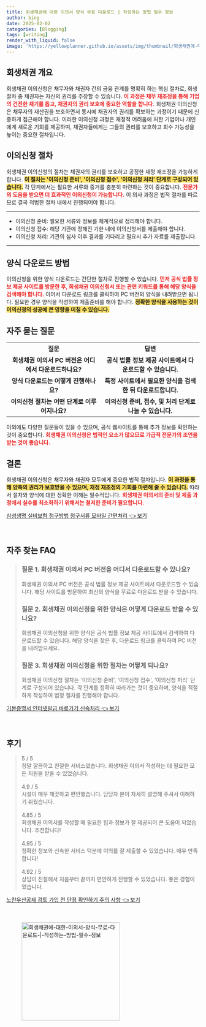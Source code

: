 ```yaml
---
title: 회생채권에 대한 이의서 양식 무료 다운로드 | 작성하는 방법 필수 정보
author: bing
date: 2025-02-02
categories: [Blogging]
tags: [writing]
render_with_liquid: false
image: 'https://yellowplanner.github.io/assets/img/thumbnail/회생채권에-대한-이의서-양식-무료-다운로드-|-작성하는-방법-필수-정보.webp'
---
```



<h2 id='회생채권_개요'>회생채권 개요</h2>

<p>회생채권 이의신청은 채무자와 채권자 간의 금융 관계를 명확히 하는 핵심 절차로, 회생 절차 중 채권자는 자신의 권리를 주장할 수 있습니다. <b><span style="color: #ee2323;">이 과정은 채무 재조정을 통해 기업의 건전한 재기를 돕고, 채권자의 권리 보호에 중요한 역할을 합니다.</span></b> 회생채권 이의신청은 채무자의 재산권을 보호하면서 동시에 채권자의 권리를 확보하는 과정이기 때문에 신중하게 접근해야 합니다. 이러한 이의신청 과정은 재정적 어려움에 처한 기업이나 개인에게 새로운 기회를 제공하며, 채권자들에게는 그들의 권리를 보호하고 회수 가능성을 높이는 중요한 절차입니다.</p>

<h2 id='이의신청_절차'>이의신청 절차</h2>

<p>회생채권 이의신청의 절차는 채권자의 권리를 보호하고 공정한 재정 재조정을 가능하게 합니다. <b><span style="background-color: #ffe066;">이 절차는 '이의신청 준비', '이의신청 접수', '이의신청 처리' 단계로 구성되어 있습니다.</span></b> 각 단계에서는 필요한 서류와 증거를 충분히 마련하는 것이 중요합니다. <b><span style="color: #ee2323;">전문가의 도움을 받으면 더 효과적인 이의신청이 가능합니다.</span></b> 이 의사 과정은 법적 절차를 따르므로 결국 적법한 절차 내에서 진행되어야 합니다.</p>

<hr />

<ul>
    <li>이의신청 준비: 필요한 서류와 정보를 체계적으로 정리해야 합니다.</li>
    <li>이의신청 접수: 해당 기관에 정해진 기한 내에 이의신청서를 제출해야 합니다.</li>
    <li>이의신청 처리: 기관의 심사 이후 결과를 기다리고 필요시 추가 자료를 제출합니다.</li>
</ul>

<hr />

<h2 id='양식_다운로드_방법'>양식 다운로드 방법</h2>

<p>이의신청을 위한 양식 다운로드는 간단한 절차로 진행할 수 있습니다. <b><span style="color: #ee2323;">먼저 공식 법률 정보 제공 사이트를 방문한 후, 회생채권 이의신청서 또는 관련 키워드를 통해 해당 양식을 검색해야 합니다.</span></b> 이어서 다운로드 링크를 클릭하여 PC 버전의 양식을 내려받으면 됩니다. 필요한 경우 양식을 작성하여 제출준비를 해야 합니다. <b><span style="background-color: #ffe066;">정확한 양식을 사용하는 것이 이의신청의 성공에 큰 영향을 미칠 수 있습니다.</span></b></p>

<h2 id='자주_묻는_질문'>자주 묻는 질문</h2>

<table>
    <tr>
        <td style="text-align: center; height: 17px;"><b>질문</b></td>
        <td style="text-align: center; height: 17px;"><b>답변</b></td>
    </tr>
    <tr>
        <td style="text-align: center; height: 17px;"><b>회생채권 이의서 PC 버전은 어디에서 다운로드하나요?</b></td>
        <td style="text-align: center; height: 17px;"><b>공식 법률 정보 제공 사이트에서 다운로드할 수 있습니다.</b></td>
    </tr>
    <tr>
        <td style="text-align: center; height: 17px;"><b>양식 다운로드는 어떻게 진행하나요?</b></td>
        <td style="text-align: center; height: 17px;"><b>특정 사이트에서 필요한 양식을 검색한 뒤 다운로드합니다.</b></td>
    </tr>
    <tr>
        <td style="text-align: center; height: 17px;"><b>이의신청 절차는 어떤 단계로 이루어지나요?</b></td>
        <td style="text-align: center; height: 17px;"><b>이의신청 준비, 접수, 및 처리 단계로 나눌 수 있습니다.</b></td>
    </tr>
</table>

<p>이외에도 다양한 질문들이 있을 수 있으며, 공식 웹사이트를 통해 추가 정보를 확인하는 것이 중요합니다. <b><span style="color: #ee2323;">회생채권 이의신청은 법적인 요소가 많으므로 가급적 전문가의 조언을 받는 것이 좋습니다.</span></b></p>

<h2 id='결론'>결론</h2>

<p>회생채권 이의신청은 채무자와 채권자 모두에게 중요한 법적 절차입니다. <b><span style="background-color: #ffe066;">이 과정을 통해 양측의 권리가 보호받을 수 있으며, 재정 재조정의 기회를 마련해 줄 수 있습니다.</span></b> 따라서 절차와 양식에 대한 정확한 이해는 필수적입니다. <b><span style="color: #ee2323;">회생채권 이의서의 준비 및 제출 과정에서 실수를 최소화하기 위해서는 철저한 준비가 필요합니다.</span></b></p>


<p><a class="click-button" title="삼성생명 실비보험 청구방법 청구서류 모바일 간편처리" href="https://yellowplanner.github.io/posts/%EC%82%BC%EC%84%B1%EC%83%9D%EB%AA%85-%EC%8B%A4%EB%B9%84%EB%B3%B4%ED%97%98-%EC%B2%AD%EA%B5%AC%EB%B0%A9%EB%B2%95-%EC%B2%AD%EA%B5%AC%EC%84%9C%EB%A5%98-%EB%AA%A8%EB%B0%94%EC%9D%BC-%EA%B0%84%ED%8E%B8%EC%B2%98%EB%A6%AC/" rel="dofollow">삼성생명 실비보험 청구방법 청구서류 모바일 간편처리 👈 보기</a></p><br>
<h2 id='자주_찾는_FAQ'>자주 찾는 FAQ</h2>
<div itemscope="" itemtype="https://schema.org/FAQPage"> 
<blockquote> 
<div itemscope="" itemprop="mainEntity" itemtype="https://schema.org/Question"> 
<h3 itemprop="name">질문 1. 회생채권 이의서 PC 버전을 어디서 다운로드할 수 있나요? </h3> 
<div itemscope="" itemprop="acceptedAnswer" itemtype="https://schema.org/Answer"> 
<span itemprop="text"> 
<p>회생채권 이의서 PC 버전은 공식 법률 정보 제공 사이트에서 다운로드할 수 있습니다. 해당 사이트를 방문하여 최신의 양식을 무료로 다운로드 받을 수 있습니다.</p> 
</span> 
</div> 
</div> 
<div itemscope="" itemprop="mainEntity" itemtype="https://schema.org/Question"> 
<h3 itemprop="name">질문 2. 회생채권 이의신청을 위한 양식은 어떻게 다운로드 받을 수 있나요? </h3> 
<div itemscope="" itemprop="acceptedAnswer" itemtype="https://schema.org/Answer"> 
<span itemprop="text"> 
<p>회생채권 이의신청을 위한 양식은 공식 법률 정보 제공 사이트에서 검색하여 다운로드할 수 있습니다. 해당 양식을 찾은 후, 다운로드 링크를 클릭하여 PC 버전을 내려받으세요.</p> 
</span> 
</div> 
</div> 
<div itemscope="" itemprop="mainEntity" itemtype="https://schema.org/Question"> 
<h3 itemprop="name">질문 3. 회생채권 이의신청을 위한 절차는 어떻게 되나요?</h3> 
<div itemscope="" itemprop="acceptedAnswer" itemtype="https://schema.org/Answer"> 
<span itemprop="text"> 
<p>회생채권 이의신청 절차는 '이의신청 준비', '이의신청 접수', '이의신청 처리' 단계로 구성되어 있습니다. 각 단계를 정확히 따라가는 것이 중요하며, 양식을 적절하게 작성하여 법정 절차를 진행해야 합니다.</p> 
</span> 
</div> 
</div> 
</blockquote> 
</div>
<p><a class="click-button" title="기본증명서 인터넷발급 바로가기 신속처리" href="https://yellowplanner.github.io/posts/%EA%B8%B0%EB%B3%B8%EC%A6%9D%EB%AA%85%EC%84%9C-%EC%9D%B8%ED%84%B0%EB%84%B7%EB%B0%9C%EA%B8%89-%EB%B0%94%EB%A1%9C%EA%B0%80%EA%B8%B0-%EC%8B%A0%EC%86%8D%EC%B2%98%EB%A6%AC/" rel="dofollow">기본증명서 인터넷발급 바로가기 신속처리 👈 보기</a></p><br>
<h2 id='후기'>후기</h2>
<div itemscope itemtype="https://schema.org/Product">
  <blockquote>
  <div itemprop="review" itemscope itemtype="https://schema.org/Review">
      <div itemprop="reviewRating" itemscope itemtype="https://schema.org/Rating"> <span itemprop="ratingValue">5</span> / <span itemprop="bestRating">5</span> </div>
      <span itemprop="reviewBody">정말 깔끔하고 친절한 서비스였습니다. 회생채권 이의서 작성하는 데 필요한 모든 지원을 받을 수 있었습니다.</span>
  </div>
  <br>
  <div itemprop="review" itemscope itemtype="https://schema.org/Review">
      <div itemprop="reviewRating" itemscope itemtype="https://schema.org/Rating"> <span itemprop="ratingValue">4.9</span> / <span itemprop="bestRating">5</span> </div>
      <span itemprop="reviewBody">시설이 매우 깨끗하고 편안했습니다. 담당자 분이 자세히 설명해 주셔서 이해하기 쉬웠습니다.</span>
  </div>
  <br>
  <div itemprop="review" itemscope itemtype="https://schema.org/Review">
      <div itemprop="reviewRating" itemscope itemtype="https://schema.org/Rating"> <span itemprop="ratingValue">4.85</span> / <span itemprop="bestRating">5</span> </div>
      <span itemprop="reviewBody">회생채권 이의서를 작성할 때 필요한 팁과 정보가 잘 제공되어 큰 도움이 되었습니다. 추천합니다!</span>
  </div>
  <br>
  <div itemprop="review" itemscope itemtype="https://schema.org/Review">
      <div itemprop="reviewRating" itemscope itemtype="https://schema.org/Rating"> <span itemprop="ratingValue">4.95</span> / <span itemprop="bestRating">5</span> </div>
      <span itemprop="reviewBody">정확한 정보와 신속한 서비스 덕분에 이의를 잘 제출할 수 있었습니다. 매우 만족합니다!</span>
  </div>
  <br>
  <div itemprop="review" itemscope itemtype="https://schema.org/Review">
      <div itemprop="reviewRating" itemscope itemtype="https://schema.org/Rating"> <span itemprop="ratingValue">4.92</span> / <span itemprop="bestRating">5</span> </div>
      <span itemprop="reviewBody">상담이 친절해서 처음부터 끝까지 편안하게 진행할 수 있었습니다. 좋은 경험이었습니다.</span>
  </div>
  </blockquote>
</div>
<p><a class="click-button" title="노란우산공제 검토 가입 전 단점 확인하기 주의 사항" href="https://yellowplanner.github.io/posts/%EB%85%B8%EB%9E%80%EC%9A%B0%EC%82%B0%EA%B3%B5%EC%A0%9C-%EA%B2%80%ED%86%A0-%EA%B0%80%EC%9E%85-%EC%A0%84-%EB%8B%A8%EC%A0%90-%ED%99%95%EC%9D%B8%ED%95%98%EA%B8%B0-%EC%A3%BC%EC%9D%98-%EC%82%AC%ED%95%AD/" rel="dofollow">노란우산공제 검토 가입 전 단점 확인하기 주의 사항 👈 보기</a></p><br>
<figure class="image"><img src="https://yellowplanner.github.io/assets/img/thumbnail/회생채권에-대한-이의서-양식-무료-다운로드-|-작성하는-방법-필수-정보.webp" alt="회생채권에-대한-이의서-양식-무료-다운로드-|-작성하는-방법-필수-정보" width="256" height="256"></figure>